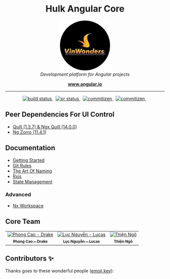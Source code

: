 <h1 align="center">Hulk Angular Core</h1>

<p align="center">
  <img src="./docs/images/logo.png" alt="angular-logo" width="160px" height="160px"/>
  <br>
  <i>Development platform for Angular projects</i>
  <br>
</p>

<p align="center">
  <a href="https://www.angular.io"><strong>www.angular.io</strong></a>
  <br>
</p>

<hr>

<p align="center">
<a href="https://github.com/CloudHMS/hulk.lib.core-ng/actions/workflows/build.yml">
    <img src="https://github.com/CloudHMS/hulk.lib.core-ng/actions/workflows/build.yml/badge.svg?branch=master" alt="build status" />
  </a>&nbsp;
    <a href="https://github.com/CloudHMS/hulk.lib.core-ng/actions/workflows/pr.yml">
    <img src="https://github.com/CloudHMS/hulk.lib.core-ng/actions/workflows/pr.yml/badge.svg" alt="pr status" />
  </a>&nbsp;
  <a href="https://www.npmjs.com/package/commitizen">
    <img src="https://img.shields.io/badge/commitizen-friendly-brightgreen.svg?style=flat-square" alt="commitizen" />
  </a>&nbsp;
  <a href="https://www.npmjs.com/package/@angular/cli">
    <img src="https://shields.io/badge/Angular-v.11.2.13-red?logo=angular" alt="commitizen" />
  </a>&nbsp;
</p>

## Peer Dependencies For UI Control

- [Quill (1.3.7) & Ngx Quill (14.0.0)](https://www.npmjs.com/package/ngx-quill)
- [Ng Zorro (11.4.1)](https://ng.ant.design/docs/introduce/en)

## Documentation

- [Getting Started](https://github.com/CloudHMS/hulk.portal.aps/blob/master/docs/developer/00-getting-started.md)
- [Git Rules](https://github.com/CloudHMS/hulk.portal.aps/blob/master/docs/developer/01-git.md)
- [The Art Of Naming](https://github.com/CloudHMS/hulk.portal.aps/blob/master/docs/developer/02-the-art-of-naming.md)
- [Rxjs](https://github.com/CloudHMS/hulk.portal.aps/blob/master/docs/developer/06-rxjs.md)
- [State Management](https://github.com/CloudHMS/hulk.portal.aps/blob/master/docs/developer/06-state-management.md)

### Advanced

- [Nx Workspace](https://github.com/CloudHMS/hulk.portal.aps/blob/master/docs/architecture/01-nx-workspace.md)

## Core Team

<table>
  <tr>
    <td align="center"><a href="https://github.com/phong3091998"><img src="https://avatars1.githubusercontent.com/u/84316896?v=4" width="100px;" alt="Phong Cao - Drake"/><br /><sub><b>Phong Cao - Drake</b></sub></a><br /></td>
    <td align="center"><a href="https://github.com/LucNguyen17291"><img src="https://avatars2.githubusercontent.com/u/84317169?v=4" width="100px;" alt="Lục Nguyễn - Lucas"/><br /><sub><b>Lục Nguyễn - Lucas</b></sub></a><br /></td>
    <td align="center"><a href="https://github.com/ngongocthien96"><img src="https://avatars2.githubusercontent.com/u/84316920?v=4" width="100px;" alt="Thiện Ngô"/><br /><sub><b>Thiện Ngô</b></sub></a><br /></td>
    </tr>
</table>

## Contributors ✨

Thanks goes to these wonderful people ([emoji key](https://allcontributors.org/docs/en/emoji-key)):
